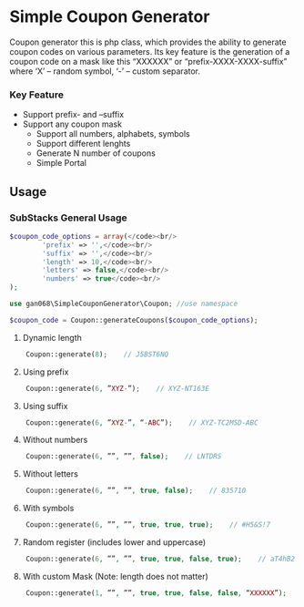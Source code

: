 # Simple Coupon Generator
Coupon generator this is php class, which provides the ability to generate coupon codes on various parameters. 
Its key feature is the generation of a coupon code on a mask like this “XXXXXX” or “prefix-XXXX-XXXX-suffix” 
where ‘X’ – random symbol, ‘-’ – custom separator.



### Key Feature
* Support prefix- and –suffix
* Support any coupon mask
  * Support all numbers, alphabets, symbols
  * Support different lenghts
  * Generate N number of coupons
  * Simple Portal


## Usage
### SubStacks General Usage
```php
$coupon_code_options = array(</code><br/>
	    'prefix' => '',</code><br/>
	    'suffix' => '',</code><br/>
	    'length' => 10,</code><br/>
	    'letters' => false,</code><br/>
	    'numbers' => true</code><br/>
);
```
```php
use gan068\SimpleCouponGenerator\Coupon; //use namespace
```

```php
$coupon_code = Coupon::generateCoupons($coupon_code_options);
```

1) Dynamic length
```php
	Coupon::generate(8);  	// J5BST6NQ
```

2) Using prefix
```php
	Coupon::generate(6, ”XYZ-”);    // XYZ-NT163E
```


3) Using suffix
```php
	Coupon::generate(6, ”XYZ-”, “-ABC”);    // XYZ-TC2MSD-ABC
```


4) Without numbers
```php
	Coupon::generate(6, ””, ””, false);    // LNTDRS
```


5) Without letters
```php
	Coupon::generate(6, ””, ””, true, false);    // 835710
```


6) With symbols
```php
	Coupon::generate(6, ””, ””, true, true, true);    // #H5&S!7
```


7) Random register (includes lower and uppercase)
```php
	Coupon::generate(6, ””, ””, true, true, false, true);    // aT4hB2
```


8) With custom Mask (Note: length does not matter)
```php
	Coupon::generate(1, ””, ””, true, true, false, false, “XXXXXX”);    // STG6N8
```
